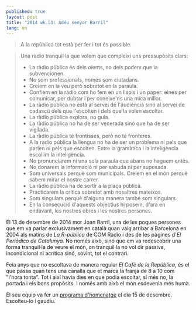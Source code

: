 ```yaml
---
published: true
layout: post
title: "2014 wk.51: Adéu senyor Barril"
lang: en
---
```


> A la república tot està per fer i tot és possible.

> Una ràdio tranquil·la que volem que compleixi uns pressupòsits clars:
>
> - La ràdio pública és dels oients, no dels poders que la subvencionen.
> - No som professionals, només som ciutadans.
> - Creiem en la veu però sobretot en la paraula.
> - Confiem en la ràdio com ho fem en un llapis i un paper: eines per
>   comunicar, per dubtar i per coneixe'ns una mica millor.
> - La ràdio pública no està al servei de l'audiència sinó al servei
>   de cadascú dels que l'escolten i dels que la volen escoltar.
> - La ràdio pública explora, no guia.
> - La ràdio pública no ha de ser venerada sinó que ha de ser
>   vigilada.
> - La ràdio pública té frontisses, però no té fronteres.
> - A la ràdio pública la llengua no ha de ser un problema ni pels que
>   parlen ni pels que escolten. Entre la gramàtica i la inteligència
>   escollim la inteligència.
> - No pronunciarem ni una sola paraula que abans no haguem entés.
> - No donarem la informació ni per sabuda ni per suposada.
> - Som universals perquè som municipals. Creiem en el món perquè
>   sabem mirar el nostre carrer.
> - La ràdio pública ha de sortir a la plaça pública.
> - Practicarem la crítica sobretot amb nosaltres mateixos.
> - Som singulars perquè d'alguna manera també som singulars.
> - En la consecució d'aquests objectius hi posem, d'ara en endavant,
>   les nostres obres i les nostres persones.

El 13 de desembre de 2014 mor Joan Barril, una de les poques persones
que em va parlar exclusivament en català quan vaig arribar a Barcelona
en 2004 als matins de *La R-pública* de COM Ràdio i des de les pàgines
d'*El Periòdico de Catalunya*. No només això, sinó que em va
redescobrir una forma tranquil·la de veure el món, on tranquil·la no
vol dir passiva, incondicional ni acrítica sinó, sovint, tot el
contrari.

Feia anys que no escoltava de manera regular *El Cafè de la
República*, és el que passa quan tens una canalla que et marca la
franja de 8 a 10 com "l'hora tonta". Tot i així havia dies en que
podia escoltar, si més no, la portada i els bons propòsits. I només
amb això el món esdevenia més humà.

El seu equip va fer un [programa d'homenatge][] el dia 15 de
desembre. Escolteu-lo i gaudiu.

[programa d'homenatge]: http://www.ccma.cat/catradio/alacarta/El-Cafe-de-la-Republica/El-Cafe-de-la-Republica-homenatge-a-Joan-Barril-Primera-hora/audio/861732/ "Homenatge a Joan Barril"
